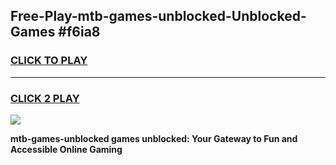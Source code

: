 
## Free-Play-mtb-games-unblocked-Unblocked-Games #f6ia8
<h3>
<a href="https://news.freeplayer.one?title=mtb-games-unblocked&ref=8M">CLICK TO PLAY</a></h3>
<hr>

<h3>
<a href="https://news.freeplayer.one?title=mtb-games-unblocked&ref=8M">CLICK 2 PLAY</a>
  
</h3>

<a href="https://news.freeplayer.one?title=mtb-games-unblocked&ref=8M"><img src="https://clearcache.store/games.png"></a>


**mtb-games-unblocked games unblocked: Your Gateway to Fun and Accessible Online Gaming**
